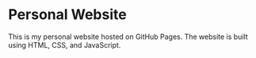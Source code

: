 # Personal Website

This is my personal website hosted on GitHub Pages. The website is built using HTML, CSS, and JavaScript.